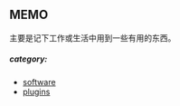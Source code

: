 ## MEMO

主要是记下工作或生活中用到一些有用的东西。

##### category:  
* [software](https://github.com/magicnote/memo/tree/master/software)
* [plugins](https://github.com/magicnote/memo/tree/master/plugins)